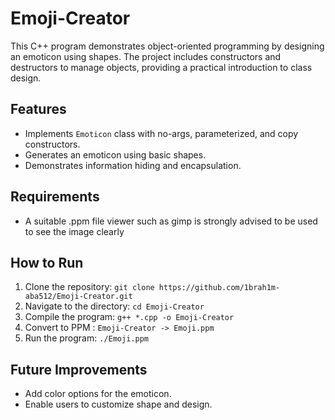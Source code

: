 # Emoji-Creator
This C++ program demonstrates object-oriented programming by designing an emoticon using shapes. The project includes constructors and destructors to manage objects, providing a practical introduction to class design.

## Features
- Implements `Emoticon` class with no-args, parameterized, and copy constructors.
- Generates an emoticon using basic shapes.
- Demonstrates information hiding and encapsulation.

## Requirements
- A suitable .ppm file viewer such as gimp is strongly advised to be used to see the image clearly

## How to Run
1. Clone the repository: `git clone https://github.com/1brah1m-aba512/Emoji-Creator.git`
2. Navigate to the directory: `cd Emoji-Creator`
3. Compile the program: `g++ *.cpp -o Emoji-Creator`
4. Convert to PPM : `Emoji-Creator -> Emoji.ppm` 
5. Run the program: `./Emoji.ppm`

## Future Improvements
- Add color options for the emoticon.
- Enable users to customize shape and design.
